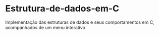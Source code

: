 # Estrutura-de-dados-em-C
Implementação das estruturas de dados e seus comportamentos em C, acompanhados de um menu interativo
